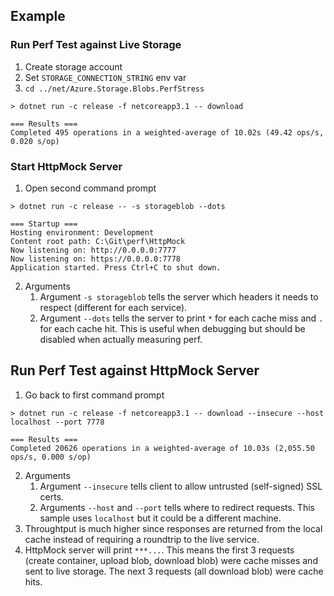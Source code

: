 ## Example
### Run Perf Test against Live Storage
1. Create storage account
2. Set `STORAGE_CONNECTION_STRING` env var
3. `cd ../net/Azure.Storage.Blobs.PerfStress`

```
> dotnet run -c release -f netcoreapp3.1 -- download

=== Results ===
Completed 495 operations in a weighted-average of 10.02s (49.42 ops/s, 0.020 s/op)
```

### Start HttpMock Server
1. Open second command prompt

```
> dotnet run -c release -- -s storageblob --dots

=== Startup ===
Hosting environment: Development
Content root path: C:\Git\perf\HttpMock
Now listening on: http://0.0.0.0:7777
Now listening on: https://0.0.0.0:7778
Application started. Press Ctrl+C to shut down.
```

2. Arguments
   1. Argument `-s storageblob` tells the server which headers it needs to respect (different for each service).
   2. Argument `--dots` tells the server to print `*` for each cache miss and `.` for each cache hit.  This is useful when debugging but should be disabled when actually measuring perf.


## Run Perf Test against HttpMock Server
1. Go back to first command prompt

```
> dotnet run -c release -f netcoreapp3.1 -- download --insecure --host localhost --port 7778

=== Results ===
Completed 20626 operations in a weighted-average of 10.03s (2,055.50 ops/s, 0.000 s/op)
```

2. Arguments
   1. Argument `--insecure` tells client to allow untrusted (self-signed) SSL certs.
   2. Arguments `--host` and `--port` tells where to redirect requests.  This sample uses `localhost` but it could be a different machine.
3. Throughtput is much higher since responses are returned from the local cache instead of requiring a roundtrip to the live service.
4. HttpMock server will print `***...`.  This means the first 3 requests (create container, upload blob, download blob) were cache misses and sent to live storage.  The next 3 requests (all download blob) were cache hits.
